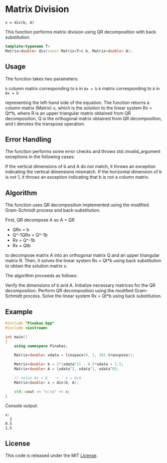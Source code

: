 # Matrix Division
```text
x = div(b, A)
```

This function performs matrix division using QR decomposition with back substitution.

```cpp
template<typename T>
Matrix<double> div(const Matrix<T>& b, Matrix<double> A);
```

## Usage

The function takes two parameters:

`b` column matrix corresponding to `b` in `Ax = b`
`A` matrix corresponding to `A` in `Ax = b`


representing the left-hand side of the equation.
The function returns a column matrix (Matrix<double>) x, which is the solution to the linear system Rx = Qt*b, where R is an upper triangular matrix obtained from QR decomposition, Q is the orthogonal matrix obtained from QR decomposition, and t denotes the transpose operation.

## Error Handling
The function performs some error checks and throws std::invalid_argument exceptions in the following cases:

If the vertical dimensions of b and A do not match, it throws an exception indicating the vertical dimensions mismatch.
If the horizontal dimension of b is not 1, it throws an exception indicating that b is not a column matrix.

## Algorithm
The function uses QR decomposition implemented using the modified Gram-Schmidt process and back-substitution.

First, QR decompose A so A = QR
* QRx = b
* Q^-1QRx = Q^-1b
* Rx = Q^-1b
* Rx = Qtb



to decompose matrix A into an orthogonal matrix Q and an upper triangular matrix R. Then, it solves the linear system Rx = Qt*b using back substitution to obtain the solution matrix x.

The algorithm proceeds as follows:

Verify the dimensions of b and A.
Initialize necessary matrices for the QR decomposition.
Perform QR decomposition using the modified Gram-Schmidt process.
Solve the linear system Rx = Qt*b using back substitution.

## Example
```cpp
#include "Pinakas.hpp"
#include <iostream>

int main()
{
    using namespace Pinakas;

    Matrix<double> xdata = linspace(0, 1, 10).transpose();

    Matrix<double> b = 2*(xdata^2) - 0.5*xdata + 1.5;
    Matrix<double> A = {xdata^2, xdata^1, xdata^0};

    // solve Ax = b   ->   x = b/A
    Matrix<double> x = div(b, A);

    std::cout << "x:\n" << x;
}
```
Console output:

```text
x:
  2
0.5
1.5
```


## License
This code is released under the MIT [License](../LICENSE).